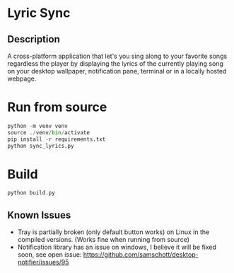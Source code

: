 # Lyric Sync

## Description
A cross-platform application that let's you sing along to your favorite songs regardless the player by displaying the lyrics of the currently playing song on your desktop wallpaper, notification pane, terminal or in a locally hosted webpage.

# Run from source
```python
python -m venv venv
source ./venv/bin/activate
pip install -r requirements.txt
python sync_lyrics.py
```

# Build
```python
python build.py 
```

## Known Issues
* Tray is partially broken (only default button works) on Linux in the compiled versions. (Works fine when running from source)
* Notification library has an issue on windows, I believe it will be fixed soon, see open issue: 
https://github.com/samschott/desktop-notifier/issues/95